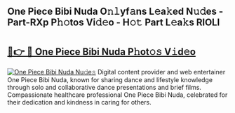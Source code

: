 ## One Piece Bibi Nuda O𝚗𝚕yf𝚊ns L𝚎a𝚔ed N𝚞𝚍es - Part-RXp P𝚑𝚘tos Vi𝚍𝚎o - H𝚘𝚝 Part L𝚎a𝚔s RlOLl

# <h2><a href="http://kf1g9gs.oniu.top/?m=One+Piece+Bibi+Nuda">🔗👉 🔴 One Piece Bibi Nuda P𝚑ot𝚘𝚜 V𝚒d𝚎o</a></h2>

[![One Piece Bibi Nuda Nu𝚍e𝚜](https://i.imgur.com/0qMVB7G.gif)](http://kf1g9gs.oniu.top/?m=One+Piece+Bibi+Nuda)
Digital content provider and web entertainer One Piece Bibi Nuda, known for sharing dance and lifestyle knowledge through solo and collaborative dance presentations and brief films. Compassionate healthcare professional One Piece Bibi Nuda, celebrated for their dedication and kindness in caring for others.  
